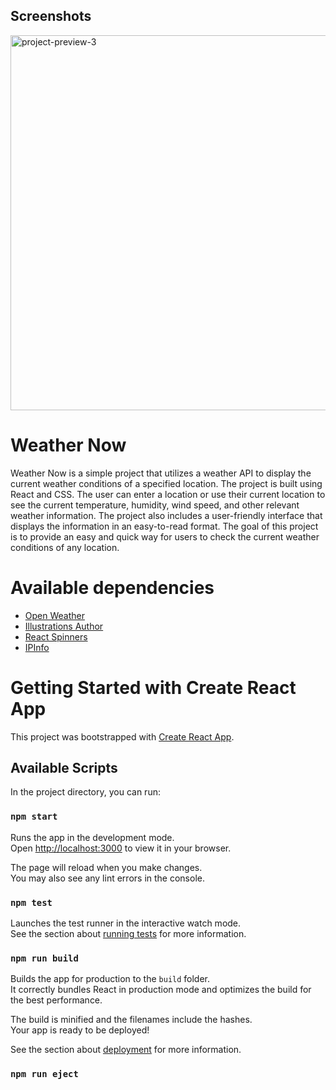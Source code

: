 Screenshots
---------------------

<img width="600" alt="project-preview-3" src="https://github.com/adriiiiiix/weather-now/assets/88784785/fb842028-f4db-4184-942e-ca19d3aa49bf">

# Weather Now 

Weather Now is a simple project that utilizes a weather API to display the current weather conditions of a specified location. The project is built using React and CSS. The user can enter a location or use their current location to see the current temperature, humidity, wind speed, and other relevant weather information. The project also includes a user-friendly interface that displays the information in an easy-to-read format. The goal of this project is to provide an easy and quick way for users to check the current weather conditions of any location.


# Available dependencies
- [Open Weather](https://openweathermap.org/)
- [Illustrations Author](https://www.freepik.com/author/starline)
- [React Spinners](https://www.npmjs.com/package/react-spinners)
- [IPInfo](https://ipinfo.io/)


# Getting Started with Create React App

This project was bootstrapped with [Create React App](https://github.com/facebook/create-react-app).

## Available Scripts

In the project directory, you can run:

### `npm start`

Runs the app in the development mode.\
Open [http://localhost:3000](http://localhost:3000) to view it in your browser.

The page will reload when you make changes.\
You may also see any lint errors in the console.

### `npm test`

Launches the test runner in the interactive watch mode.\
See the section about [running tests](https://facebook.github.io/create-react-app/docs/running-tests) for more information.

### `npm run build`

Builds the app for production to the `build` folder.\
It correctly bundles React in production mode and optimizes the build for the best performance.

The build is minified and the filenames include the hashes.\
Your app is ready to be deployed!

See the section about [deployment](https://facebook.github.io/create-react-app/docs/deployment) for more information.

### `npm run eject`
